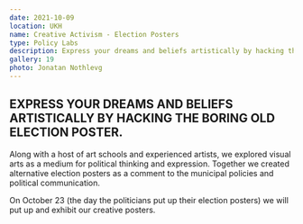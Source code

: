 ```yaml
---
date: 2021-10-09
location: UKH
name: Creative Activism - Election Posters
type: Policy Labs
description: Express your dreams and beliefs artistically by hacking the boring old election poster.
gallery: 19
photo: Jonatan Nothlevg
---
```


## EXPRESS YOUR DREAMS AND BELIEFS ARTISTICALLY BY HACKING THE BORING OLD ELECTION POSTER.

Along with a host of art schools and experienced artists, we explored visual arts as a medium for political thinking and expression. Together we created alternative election posters as a comment to the municipal policies and political communication.

On October 23 (the day the politicians put up their election posters) we will put up and exhibit our creative posters.
